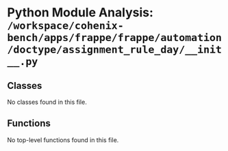 # Python Module Analysis: `/workspace/cohenix-bench/apps/frappe/frappe/automation/doctype/assignment_rule_day/__init__.py`

## Classes

No classes found in this file.


## Functions

No top-level functions found in this file.
